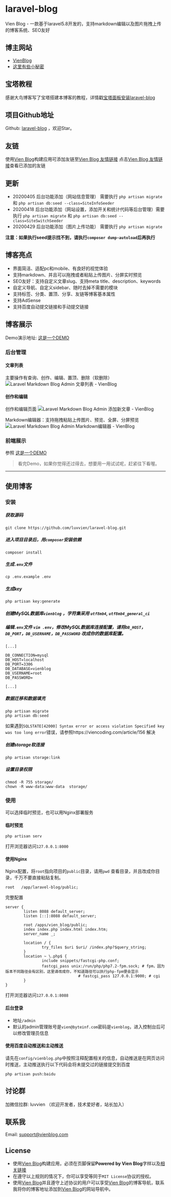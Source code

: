  # laravel-blog
Vien Blog - 一款基于laravel5.8开发的，支持markdown编辑以及图片拖拽上传的博客系统、SEO友好

## 博主网站

- [VienBlog](https://vienblog.com)
- [这里有些小秘密](https://vien.tech)

## 宝塔教程

感谢大鸟博客写了宝塔搭建本博客的教程，详情戳[宝塔面板安装laravel-blog](https://www.daniao.org/9085.html)

## 项目Github地址

Github: [laravel-blog](https://github.com/luvvien/laravel-blog) ，欢迎Star。

## 友链

使用[Vien Blog](https://vienblog.com)构建应用可添加友链至[Vien Blog 友情链接](https://vienblog.com/friend-links)
点击[Vien Blog 友情链接](https://vienblog.com/friend-links)查看已添加的友链

## 更新

- 20200405 后台功能添加（网站信息管理） 需要执行 `php artisan migrate` 和 `php artisan db:seed --class=SiteInfoSeeder`
- 20200418 后台功能添加（网站设置，添加开关和统计代码等后台管理）需要执行 `php artisan migrate` 和 `php artisan db:seed --class=SiteSwitchSeeder`
- 20200429 后台功能添加（图片上传功能） 需要执行 `php artisan migrate`

**注意：如果执行seed提示找不到，请执行`composer dump-autoload`后再执行**

## 博客亮点

- 界面简洁、适配pc和mobile、有良好的视觉体验
- 支持markdown、并且可以拖拽或者粘贴上传图片、分屏实时预览
- SEO友好：支持自定义文章slug、支持meta title、description、keywords
- 自定义导航、自定义sidebar、随时去掉不需要的模块
- 支持标签、分类、置顶、分享、友链等博客基本属性
- 支持AdSense
- 支持百度自动提交链接和手动提交链接

## 博客展示

Demo演示地址: [这是一个DEMO](https://vienblog.com)

### 后台管理

#### 文章列表

主要操作有查询、创作、编辑、置顶、删除（软删除）
![Laravel Markdown Blog Admin 文章列表 - VienBlog](https://vienblog.com/storage/images/article/20190412/LIn93Jcw8cOmxSKRLEVYyDolRcVbxqS2AAXQiNOg.png)

#### 创作和编辑

创作和编辑页面
![Laravel Markdown Blog Admin 添加新文章 - VienBlog](https://vienblog.com/storage/images/article/20190406/G8zTereQphzI0ZO3qlpl58z8Ufz0uPfPHfP2WrtL.png)

Markdown编辑器：支持拖拽粘贴上传图片、预览、全屏、分屏预览
![Laravel Markdown Blog Admin Markdown编辑器 - VienBlog](https://vienblog.com/storage/images/article/20190406/WtKU7tsblKvBMgaFROx3WFdwmD6GPEtZcw2tY1QG.png)

### 前端展示

参照 [这是一个DEMO](http://39.106.108.23)

> 看完Demo，如果你觉得还过得去，想要用一用试试呢，赶紧往下看喔。

---

## 使用博客

### 安装

##### 获取源码

```
git clone https://github.com/luvvien/laravel-blog.git
```

##### 进入项目目录后，用`composer`安装依赖

```
composer install
```

##### 生成`.env`文件

```
cp .env.example .env
```

##### 生成key

```
php artisan key:generate
```

##### 创建MySQL数据库`vienblog` ，字符集采用 `utf8mb4`, `utf8mb4_general_ci`

##### 编辑`.env`文件 `vim .env`，修改MySQL数据库连接配置，请将`DB_HOST`，`DB_PORT`，`DB_USERNAME`，`DB_PASSWORD` 改成你的数据库配置。

```
[...]

DB_CONNECTION=mysql
DB_HOST=localhost
DB_PORT=3306
DB_DATABASE=vienblog
DB_USERNAME=root
DB_PASSWORD=

[...]
```

##### 数据迁移和数据填充

```
php artisan migrate
php artisan db:seed
```

如果遇到`SQLSTATE[42000] Syntax error or access violation Specified key was too long error`错误，请参照https://viencoding.com/article/156 解决

##### 创建storage软连接

```
php artisan storage:link
```

##### 设置目录权限

```
chmod -R 755 storage/
chown -R www-data:www-data  storage/
```

### 使用

可以选择临时预览，也可以用Nginx部署服务

#### 临时预览

```
php artisan serv
```

打开浏览器访问`127.0.0.1:8000`

#### 使用Nginx

Nginx配置，将`root`指向项目的`public`目录，请用`pwd` 查看目录，并且改成你目录，千万不要直接粘贴复制。

```
root   /app/laravel-blog/public;
```

完整配置

```
server {
        listen 8088 default_server;
        listen [::]:8088 default_server;
				
        root /apps/vien_blog/public;
        index index.php index.html index.htm;
        server_name _;
				
        location / {
                try_files $uri $uri/ /index.php?$query_string;
        }
        location ~ \.php$ {
                include snippets/fastcgi-php.conf;
                fastcgi_pass unix:/run/php/php7.2-fpm.sock; # fpm，因为版本不同路径会有区别，这里请改成你，不知道路径可以执行php-fpm便会显示
								# fastcgi_pass 127.0.0.1:9000; # cgi
        }
}
```

打开浏览器访问`127.0.0.1:8088`

#### 后台登录

- 地址`/admin`
- 默认的admin管理账号是`vien@byteinf.com`密码是`vienblog`，进入控制台后可以修改管理员信息

#### 使用百度自动推送和主动推送

请先在`config/vienblog.php`中按照注释配置相关的信息，自动推送是在网页访问时推送，主动推送执行以下代码会将未提交过的链接提交到百度

```
php artisan push:baidu
```

## 讨论群

加微信拉群: luvvien （欢迎开发者，技术爱好者，站长加入）

## 联系我

Email: support@vienblog.com

## License

- 使用[Vien Blog](https://vienblog.com)构建应用，必须在页脚保留**Powered by Vien Blog**字样以及[相关链接](https://vienblog.com)
- 在遵守以上规则的情况下，你可以享受等同于`MIT License`协议的授权。
- 使用[Vien Blog](https://vienblog.com)并且遵守上述协议的用户可以享受[Vien Blog](https://vienblog.com)的博客导航，联系我将你的博客地址添加到[Vien Blog](https://vienblog.com)的网站导航中。 
